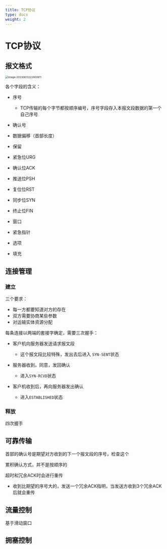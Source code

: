 ```yaml
---
title: TCP协议
type: docs
weight: 2
---
```


# TCP协议

## 报文格式

<img src="https://cdn.jsdelivr.net/gh/zvictorliu/typoraPics@main/img/image-20230613222900611.png" alt="image-20230613222900611" style="zoom:57%;" />

各个字段的含义：

- 序号
  - TCP传输的每个字节都按顺序编号，序号字段存入本报文段数据的第一个自己序号

- 确认号
- 数据偏移（首部长度）
- 保留
- 紧急位URG
- 确认位ACK
- 推送位PSH
- 复位位RST
- 同步位SYN
- 终止位FIN
- 窗口
- 紧急指针
- 选项
- 填充

## 连接管理

### 建立

三个要求：

- 每一方都要知道对方的存在
- 双方需要协商某些参数
- 对运输实体资源分配

每条连接以两端的套接字确定，需要三次握手：

- 客户机向服务器发送请求报文段
  - 这个报文段比较特殊，发出去后进入 `SYN-SENT`状态

- 服务器收到，同意，发回确认
  - 进入`SYN-RCVD`状态

- 客户机收到后，再向服务器发出确认
  - 进入`ESTABLISHED`状态

### 释放

四次握手



## 可靠传输

首部的确认号是期望对方收到的下一个报文段的序号，检查这个

累积确认方式，并不是按顺序的

超时和冗余ACK时会进行重传

- 收到比期望的序号大的，发送一个冗余ACK指明，当发送方收到3个冗余ACK后就会重传

## 流量控制

基于滑动窗口

## 拥塞控制

